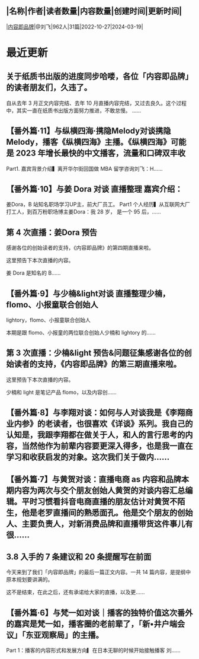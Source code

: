 |名称|作者|读者数量|内容数量|创建时间|更新时间|
---
|[内容即品牌](https://xiaobot.net/p/mediabrand?refer=0b133df9-27dc-423b-8101-639049001c13)|@刘飞|962人|31篇|2022-10-27|2024-03-19|

# 最近更新
## 关于纸质书出版的进度同步哈喽，各位「内容即品牌」的读者朋友们，久违了。
自从去年 3 月正文内容完结、去年 10 月直播内容完结，又过去良久。这个过程中，其实一直在纸质书出版方面努力推进，不敢怠慢。
......
## 【番外篇·11】与纵横四海·携隐Melody对谈携隐 Melody，播客《纵横四海》主播。《纵横四海》可能是 2023 年增长最快的中文播客，流量和口碑双丰收
Part1. 嘉宾背景介绍▍离开华尔街回国做 MBA 留学咨询刘飞：H......
## 【番外篇·10】与姜 Dora 对谈 直播整理 嘉宾介绍：
姜Dora，B 站知名职场学习UP主，前大厂员工。
Part1 个人经历▍从互联网大厂打工人，到百万粉职场博主姜Dora：我 28 岁， 是一个 95 后，......
## 第 4 次直播：姜Dora 预告

感谢各位的创始读者的支持，《内容即品牌》的第四期直播来啦。

这里预告下本次直播的内容。

姜 Dora 是知名的 B......
## 【番外篇·9】与少楠&amp;light对谈 直播整理少楠，flomo、小报童联合创始人
lightory，flomo、小报童联合创始人

本期是跟 flomo、小报童的两位联合创始人少楠和 lightory 的......
## 第 3 次直播：少楠&amp;light 预告&amp;问题征集感谢各位的创始读者的支持，《内容即品牌》的第三期直播来啦。

这里预告下本次直播的内容。

少楠和 light 是笔记产品 flomo，以及内容创......
## 【番外篇·8】与李翔对谈：如何与人对谈我是《李翔商业内参》的老读者，也很喜欢《详谈》系列。我自己的认知是，我跟李翔都在做关于人，和人的言行思考的内容，当然他作为前辈内容要更深入得多，也是我一直在学习和收获启发的对象。这次我们关于做内......
## 【番外篇·7】与黄贺对谈：直播电商 as 内容和品牌本期内容为两次与交个朋友创始人黄贺的对谈内容汇总编辑。平时习惯看抖音电商直播的朋友估计对黄贺不陌生，他是老罗直播间的熟悉面孔。他是交个朋友的创始人、主要负责人，对新消费品牌和直播带货这件事儿有很......
## 3.8 入手的 7 条建议和 20 条提醒写在前面
今天来到了我们「内容即品牌」的最后一篇正文内容。一共 14 篇内容，是提纲中原本规划要讲满的。

这不是结束，在此之后，还有承诺给大家的直播，以及更......
## 【番外篇·6】与梵一如对谈｜播客的独特价值这次番外的嘉宾是梵一如，播客圈的老前辈了，「新•井户端会议」「东亚观察局」的主播。

Part 1：播客的内容形式和发展方向▎在日本无聊的时候开始接触播客
刘......

